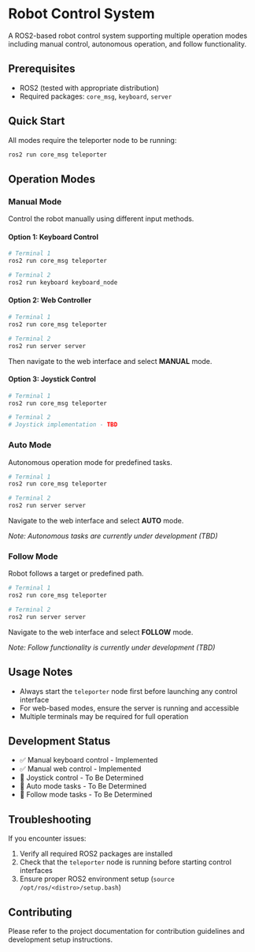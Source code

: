 # Robot Control System

A ROS2-based robot control system supporting multiple operation modes including manual control, autonomous operation, and follow functionality.

## Prerequisites

- ROS2 (tested with appropriate distribution)
- Required packages: `core_msg`, `keyboard`, `server`

## Quick Start

All modes require the teleporter node to be running:

```bash
ros2 run core_msg teleporter
```

## Operation Modes

### Manual Mode

Control the robot manually using different input methods.

#### Option 1: Keyboard Control
```bash
# Terminal 1
ros2 run core_msg teleporter

# Terminal 2
ros2 run keyboard keyboard_node
```

#### Option 2: Web Controller
```bash
# Terminal 1
ros2 run core_msg teleporter

# Terminal 2
ros2 run server server
```
Then navigate to the web interface and select **MANUAL** mode.

#### Option 3: Joystick Control
```bash
# Terminal 1
ros2 run core_msg teleporter

# Terminal 2
# Joystick implementation - TBD
```

### Auto Mode

Autonomous operation mode for predefined tasks.

```bash
# Terminal 1
ros2 run core_msg teleporter

# Terminal 2
ros2 run server server
```
Navigate to the web interface and select **AUTO** mode.

*Note: Autonomous tasks are currently under development (TBD)*

### Follow Mode

Robot follows a target or predefined path.

```bash
# Terminal 1
ros2 run core_msg teleporter

# Terminal 2
ros2 run server server
```
Navigate to the web interface and select **FOLLOW** mode.

*Note: Follow functionality is currently under development (TBD)*

## Usage Notes

- Always start the `teleporter` node first before launching any control interface
- For web-based modes, ensure the server is running and accessible
- Multiple terminals may be required for full operation

## Development Status

- ✅ Manual keyboard control - Implemented
- ✅ Manual web control - Implemented  
- 🚧 Joystick control - To Be Determined
- 🚧 Auto mode tasks - To Be Determined
- 🚧 Follow mode tasks - To Be Determined

## Troubleshooting

If you encounter issues:

1. Verify all required ROS2 packages are installed
2. Check that the `teleporter` node is running before starting control interfaces
3. Ensure proper ROS2 environment setup (`source /opt/ros/<distro>/setup.bash`)

## Contributing

Please refer to the project documentation for contribution guidelines and development setup instructions.